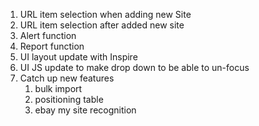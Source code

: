 1. URL item selection when adding new Site
2. URL item selection after added new site
3. Alert function
4. Report function
5. UI layout update with Inspire
6. UI JS update to make drop down to be able to un-focus
7. Catch up new features
    1. bulk import
    2. positioning table
    3. ebay my site recognition
